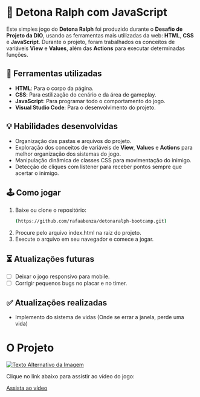 # 👾 Detona Ralph com JavaScript

Este simples jogo do **Detona Ralph** foi produzido durante o **Desafio de Projeto da DIO**, usando as ferramentas mais utilizadas da web: **HTML**, **CSS** e **JavaScript**. Durante o projeto, foram trabalhados os conceitos de variáveis **View** e **Values**, além das **Actions** para executar determinadas funções.

## 🧰 Ferramentas utilizadas
- **HTML**: Para o corpo da página.
- **CSS**: Para estilização do cenário e da área de gameplay.
- **JavaScript**: Para programar todo o comportamento do jogo.
- **Visual Studio Code**: Para o desenvolvimento do projeto.

## 💡 Habilidades desenvolvidas
- Organização das pastas e arquivos do projeto.
- Exploração dos conceitos de variáveis de **View**, **Values** e **Actions** para melhor organização dos sistemas do jogo.
- Manipulação dinâmica de classes CSS para movimentação do inimigo.
- Detecção de cliques com listener para receber pontos sempre que acertar o inimigo.

## 🕹 Como jogar
1. Baixe ou clone o repositório:
   ```bash
   (https://github.com/rafaabenza/detonaralph-bootcamp.git)
2. Procure pelo arquivo index.html na raiz do projeto.
3. Execute o arquivo em seu navegador e comece a jogar.

## ⏳ Atualizações futuras
- [ ]  Deixar o jogo responsivo para mobile.
- [ ]  Corrigir pequenos bugs no placar e no timer.

## ✅ Atualizações realizadas 
- Implemento do sistema de vidas (Onde se errar a janela, perde uma vida)

# O Projeto

[![Texto Alternativo da Imagem](./src/images/Jogo.png)](./src/video/Detona%20Ralph%20-%20Jogo.mp4)

Clique no link abaixo para assistir ao vídeo do jogo:

[Assista ao vídeo](./src/video/Detona%20Ralph%20-%20Jogo.mp4)


  
